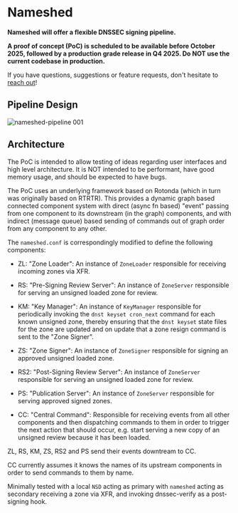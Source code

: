 # Nameshed

**Nameshed will offer a flexible DNSSEC signing pipeline.** 

**A proof of concept (PoC) is scheduled to be available before October 2025,
followed by a production grade release in Q4 2025. Do NOT use the 
current codebase in production.**

If you have questions, suggestions or feature requests, don't hesitate to
[reach out](mailto:nameshed@nlnetlabs.nl)!

## Pipeline Design

![nameshed-pipeline 001](https://github.com/user-attachments/assets/0d9c599c-5362-4ee6-96bc-dc54de9c8c0f)

## Architecture

The PoC is intended to allow testing of ideas regarding user interfaces
and high level architecture. It is NOT intended to be performant, have 
good memory usage, and should be expected to have bugs.

The PoC uses an underlying framework based on Rotonda (which in turn was
originally based on RTRTR). This provides a dynamic graph based connected
component system with direct (async fn based) "event" passing from one
component to its downstream (in the graph) components, and with indirect
(message queue) based sending of commands out of graph order from any
component to any other.

The `nameshed.conf` is correspondingly modified to define the following
components:

  - ZL: "Zone Loader": An instance of `ZoneLoader` responsible for receiving
    incoming zones via XFR.

  - RS: "Pre-Signing Review Server": An instance of `ZoneServer` responsible
    for serving an unsigned loaded zone for review.

  - KM: "Key Manager": An instance of `KeyManager` responsible for periodically
    invoking the `dnst keyset cron_next` command for each known unsigned zone,
    thereby ensuring that the `dnst keyset` state files for the zone are updated
    and on update that a zone resign command is sent to the "Zone Signer".

  - ZS: "Zone Signer": An instance of `ZoneSigner` responsible for signing
    an approved unsigned loaded zone.

  - RS2: "Post-Signing Review Server": An instance of `ZoneServer` responsible
    for serving an unsigned loaded zone for review.

  - PS: "Publication Server": An instance of `ZoneServer` responsible for
    serving approved signed zones.

  - CC: "Central Command": Responsible for receiving events from all other
    components and then dispatching commands to them in order to trigger the
    next action that should occur, e.g. start serving a new copy of an
    unsigned review because it has been loaded.

ZL, RS, KM, ZS, RS2 and PS send their events downtream to CC.

CC currently assumes it knows the names of its upstream components in order to
send commands to them by name.

Minimally tested with a local `NSD` acting as primary with `nameshed` acting as
secondary receiving a zone via XFR, and invoking dnssec-verify as a post-signing
hook.

